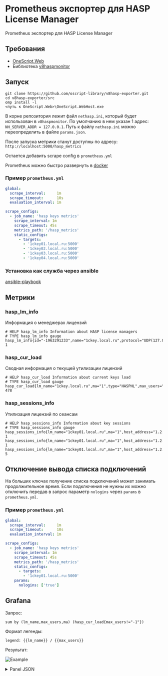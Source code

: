 # Prometheus экспортер для HASP License Manager

Prometheus экспортер для HASP License Manager

## Требования
* [OneScript.Web](https://github.com/EvilBeaver/OneScript.Web)
* Библиотека [v8haspmonitor](https://github.com/oscript-library/v8haspmonitor)

## Запуск
```
git clone https://github.com/oscript-library/v8hasp-exporter.git
cd v8hasp-exporter/src
omp install -l
<путь к OneScript.Web>\OneScript.WebHost.exe
```
 
В корне репозитория лежит файл `nethasp.ini`, который будет использован в `v8haspmonitor`.
По умолчанию в нем указан 1 адрес: `NH_SERVER_ADDR = 127.0.0.1`.
Путь к файлу `nethasp.ini` можно переопределить в файле `params.json`.

После запуска метрики станут доступны по адресу: `http://localhost:5000/hasp_metrics`

Остается добавить scrape config в `prometheus.yml`

Prometheus можно быстро развернуть в [docker](https://prometheus.io/docs/prometheus/latest/installation/#using-docker)

### Пример `prometheus.yml`
```yml
global:
  scrape_interval:     1m
  scrape_timeout:      10s
  evaluation_interval: 1m

scrape_configs:
  - job_name: 'hasp keys metrics'
    scrape_interval: 1m
    scrape_timeout: 45s
    metrics_path: '/hasp_metrics'
    static_configs:
      - targets:
        - '1ckey01.local.ru:5000'
        - '1ckey02.local.ru:5000'
        - '1ckey03.local.ru:5000'
        - '1ckey04.local.ru:5000'
```

### Установка как служба через ansible
[ansible-playbook](https://github.com/komarovps/ansible-v8hasp-exporter)

## Метрики

### hasp_lm_info
Информация о менеджерах лицензий
```
# HELP hasp_lm_info Information about HASP license managers
# TYPE hasp_lm_info gauge
hasp_lm_info{id="-1963291233",name="1ckey.local.ru",protocol="UDP(127.0.0.1)"} 1
```

### hasp_cur_load
Сводная информация о текущей утилизации лицензий
```
# HELP hasp_cur_load Information about current keys load
# TYPE hasp_cur_load gauge
hasp_cur_load{lm_name="1ckey.local.ru",ma="1",type="HASPHL",max_users="500"} 478
```

### hasp_sessions_info
Утилизация лицензий по сеансам
```
# HELP hasp_sessions_info Information about key sessions
# TYPE hasp_sessions_info gauge
hasp_sessions_info{lm_name="1ckey01.local.ru",ma="1",host_address="1.2.11.85",host_name="srv.local.ru"} 1
hasp_sessions_info{lm_name="1ckey01.local.ru",ma="1",host_address="1.2.11.18",host_name="pc.local.ru"} 1
hasp_sessions_info{lm_name="1ckey01.local.ru",ma="1",host_address="1.2.10.47",host_name="term.local.ru"} 5

```

## Отключение вывода списка подключений
На больших ключах получение списка подключений может занимать продолжительное время. Если подключения не нужны их можно отключить передав в запрос параметр `nologins` через `params` в `prometheus.yml`.

### Пример `prometheus.yml` 
```yml
global:
  scrape_interval:     1m
  scrape_timeout:      10s
  evaluation_interval: 1m

scrape_configs:
  - job_name: 'hasp keys metrics'
    scrape_interval: 1m
    scrape_timeout: 45s
    metrics_path: '/hasp_metrics'
    static_configs:
      - targets:
        - '1ckey01.local.ru:5000'
    params:
      nologins: ['true']
```

## Grafana
Запрос:
```
sum by (lm_name,max_users,ma) (hasp_cur_load{max_users!="-1"})
```
Формат легенды:
```
legend: {{lm_name}} / {{max_users}}
```
Результат:

![Example](http://dl3.joxi.net/drive/2023/04/14/0056/1184/3716256/56/a2b05b842c.jpg)


<details>
<summary>Panel JSON</summary>
```JSON
{
  "datasource": {
    "uid": "NJXUz3dnz",
    "type": "prometheus"
  },
  "fieldConfig": {
    "defaults": {
      "mappings": [],
      "thresholds": {
        "mode": "percentage",
        "steps": [
          {
            "color": "green",
            "value": null
          }
        ]
      },
      "color": {
        "mode": "thresholds"
      },
      "noValue": "0",
      "unit": "Lic"
    },
    "overrides": []
  },
  "gridPos": {
    "h": 21,
    "w": 9,
    "x": 0,
    "y": 1
  },
  "id": 28,
  "options": {
    "reduceOptions": {
      "values": false,
      "calcs": [
        "lastNotNull"
      ],
      "fields": ""
    },
    "orientation": "horizontal",
    "textMode": "value_and_name",
    "colorMode": "value",
    "graphMode": "area",
    "justifyMode": "auto",
    "text": {}
  },
  "pluginVersion": "9.4.7",
  "targets": [
    {
      "datasource": {
        "uid": "NJXUz3dnz",
        "type": "prometheus"
      },
      "exemplar": true,
      "expr": "sum by (lm_name,max_users,ma) (hasp_cur_load{max_users!=\"-1\"})",
      "format": "time_series",
      "hide": false,
      "instant": false,
      "interval": "",
      "legendFormat": "{{lm_name}} / {{max_users}}",
      "refId": "A",
      "editorMode": "code"
    }
  ],
  "title": "HASP Keys",
  "transformations": [],
  "type": "stat",
  "description": ""
} 
```
</details>